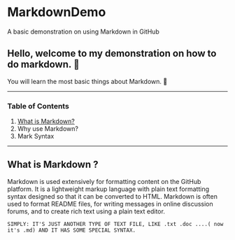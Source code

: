 # MarkdownDemo
A basic demonstration on using Markdown in GitHub

## Hello, welcome to my demonstration on how to do markdown. 👋
You will learn the most basic things about Markdown. 👔

*******
### Table of Contents
1. [What is Markdown?](#whatismarkdown)
2. Why use Markdown?
3. Mark Syntax
*******

<div id='whatismarkdown' />

## What is Markdown ?
Markdown is used extensively for formatting content on the GitHub platform.
It is a lightweight markup language with plain text formatting syntax designed so that it can be converted to HTML. Markdown is often used to format README files, for writing messages in online discussion forums, and to create rich text using a plain text editor.

`SIMPLY: IT'S JUST ANOTHER TYPE OF TEXT FILE, LIKE .txt .doc ....( now it's .md) AND IT HAS SOME SPECIAL SYNTAX.` 
